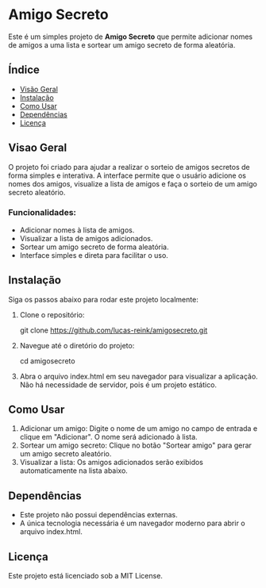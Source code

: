 # Amigo Secreto

Este é um simples projeto de **Amigo Secreto** que permite adicionar nomes de amigos a uma lista e sortear um amigo secreto de forma aleatória.

## Índice
- [Visão Geral](#visao-geral)
- [Instalação](#instalação)
- [Como Usar](#como-usar)
- [Dependências](#dependencias)
- [Licença](#licenca)

## Visao Geral

O projeto foi criado para ajudar a realizar o sorteio de amigos secretos de forma simples e interativa. A interface permite que o usuário adicione os nomes dos amigos, visualize a lista de amigos e faça o sorteio de um amigo secreto aleatório.

### Funcionalidades:
- Adicionar nomes à lista de amigos.
- Visualizar a lista de amigos adicionados.
- Sortear um amigo secreto de forma aleatória.
- Interface simples e direta para facilitar o uso.

## Instalação

Siga os passos abaixo para rodar este projeto localmente:

1. Clone o repositório:
   
   git clone https://github.com/lucas-reink/amigosecreto.git
   
2. Navegue até o diretório do projeto:

    cd amigosecreto

3. Abra o arquivo index.html em seu navegador para visualizar a aplicação. Não há necessidade de servidor, pois é um projeto estático.

## Como Usar

1. Adicionar um amigo: Digite o nome de um amigo no campo de entrada e clique em "Adicionar". O nome será adicionado à lista.
2. Sortear um amigo secreto: Clique no botão "Sortear amigo" para gerar um amigo secreto aleatório.
3. Visualizar a lista: Os amigos adicionados serão exibidos automaticamente na lista abaixo.

## Dependências

- Este projeto não possui dependências externas.
- A única tecnologia necessária é um navegador moderno para abrir o arquivo index.html.

## Licença

Este projeto está licenciado sob a MIT License.
